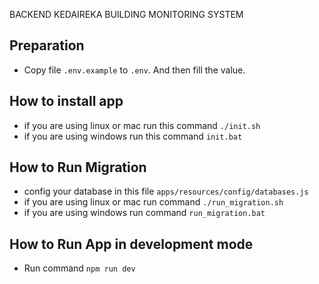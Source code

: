 BACKEND KEDAIREKA BUILDING MONITORING SYSTEM

## Preparation

-   Copy file `.env.example` to `.env`. And then fill the value.

## How to install app

-   if you are using linux or mac run this command `./init.sh`
-   if you are using windows run this command `init.bat`

## How to Run Migration
-   config your database in this file `apps/resources/config/databases.js`
-   if you are using linux or mac run command `./run_migration.sh`
-   if you are using windows run command `run_migration.bat`

## How to Run App in development mode

-   Run command `npm run dev`
